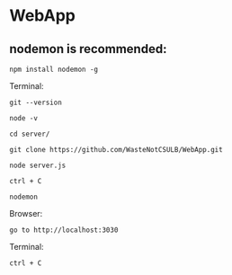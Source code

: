 # WebApp

## nodemon is recommended:

    npm install nodemon -g

Terminal:

    git --version  

    node -v

    cd server/
    
    git clone https://github.com/WasteNotCSULB/WebApp.git
    
    node server.js 
    
    ctrl + C
    
    nodemon
    
Browser: 

    go to http://localhost:3030    
    
Terminal:

    ctrl + C
